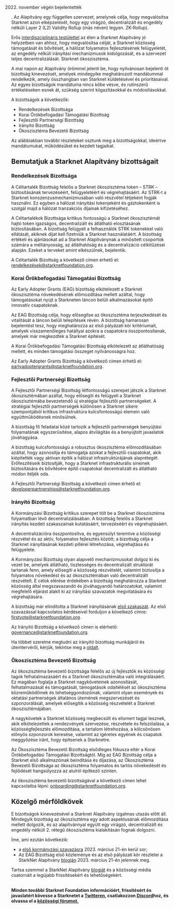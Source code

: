 2022. november végén bejelentették</a>

. Az Alapítvány egy független szervezet, amelynek célja, hogy megvalósítsa Starknet azon elképzelését, hogy egy virágzó, decentralizált és engedély nélküli Layer 2 (L2) Validity Rollup (más néven) legyen. ZK-Rollup). </p> 

Erős [interdiszciplináris testülettel](https://medium.com/starknet-foundation/welcome-to-the-world-starknet-foundation-7bd55d5dbc59) az élen a Starknet Alapítvány jó helyzetben van ahhoz, hogy megvalósítsa célját, a Starknet közösség támogatását és bővítését, a hálózat folyamatos fejlesztésének felügyeletét, az engedély nélküli irányítási mechanizmusok kidolgozását, és a szervezet teljes decentralizálását. Starknet ökoszisztéma. 

A mai napon az Alapítvány örömmel jelenti be, hogy nyilvánosan bejelenti öt bizottság kinevezését, amelyek mindegyike meghatározott mandátummal rendelkezik, amely összhangban van Starknet küldetésével és prioritásaival. Az egyes bizottságok mandátuma nincs kőbe vésve, és rutinszerű értékeléseken esnek át, szükség szerint kiigazításokkal és módosításokkal.

A bizottságok a következők:

* Rendelkezések Bizottsága
* Korai Örökbefogadási Támogatási Bizottság
* Fejlesztői Partnerségi Bizottság
* Irányító Bizottság
* Ökoszisztéma Bevezető Bizottság

Az alábbiakban további részleteket osztunk meg a bizottságokkal, ideértve mandátumukat, működésüket és kezdeti tagjaikat.



## Bemutatjuk a Starknet Alapítvány bizottságait 



### Rendelkezések Bizottsága

A Céltartalék Bizottság felelős a Starknet ökoszisztéma token – STRK – biztosításának tervezéséért, felügyeletéért és végrehajtásáért. Az STRK-t a Starknet konszenzusmechanizmusában való részvétel tétjeként fogják használni. Ez egyben a hálózat irányítási tokenjeként és gáztokenként is szolgál majd a hálózat tranzakciós díjainak kifizetéséhez. 

A Céltartalékok Bizottsága kritikus fontosságú a Starknet ökoszisztémát hajtó token igazságos, decentralizált és átlátható elosztásának biztosításában. A bizottság felügyeli a felhasználók STRK tokenekkel való ellátását, akiknek díjat kell fizetniük a Starknet használatáért. A bizottság értékeli és ajánlásokat ad a Starknet Alapítványnak a minősített csoportok számára a méltányosság, az átláthatóság és a decentralizáció célkitűzései alapján. Ezeket a terveket amint elkészülnek, bejelentik.

A Céltartalék Bizottság a következő címen érhető el: [rendelkezések@starknetfoundation.org](mailto:provisions@starknetfoundation.org).



### Korai Örökbefogadási Támogatási Bizottság

Az Early Adopter Grants (EAG) bizottság elkötelezett a Starknet ökoszisztéma növekedésének előmozdítása mellett azáltal, hogy támogatásokat nyújt a Starkneten láncon belüli alkalmazásokat építő innovatív csapatoknak. 

Az EAG Bizottság célja, hogy elősegítse az ökoszisztéma terjeszkedését és vitalitását a láncon belüli telepítések révén. A bizottság hamarosan bejelentést tesz, hogy meghatározza az első pályázati kör kritériumait, amelyek visszamenőleges hatállyal azokra a csapatokra összpontosítanak, amelyek már megkezdték a Starknet építését. 

A Korai Örökbefogadási Támogatási Bizottság elkötelezett az átláthatóság mellett, és minden támogatási összeget nyilvánosságra hoz.

Az Early Adopter Grants Bizottság a következő címen érhető el: [earlyadoptergrants@starknetfoundation.org](earlyadoptergrants@starknetfoundation.org).



### Fejlesztői Partnerségi Bizottság

A Fejlesztői Partnerségi Bizottság létfontosságú szerepet játszik a Starknet ökoszisztémában azáltal, hogy elősegíti és felügyeli a Starknet ökoszisztémába bevezetendő új stratégiai fejlesztői partnerségeket. A stratégiai fejlesztői partnerségek különösen a Starknet sikere szempontjából kritikus infrastruktúra kulcsfontosságú elemein való együttműködésnek minősülnek.

A bizottság fő feladatai közé tartozik a fejlesztői partnerségek benyújtási folyamatának egyszerűsítése, alapos átvilágítás és a benyújtott javaslatok jóváhagyása. 

A bizottság kulcsfontosságú a robusztus ökoszisztéma előmozdításában azáltal, hogy azonosítja és támogatja azokat a fejlesztői csapatokat, akik kiépítették vagy aktívan építik a hálózat infrastruktúrájának alaprétegét. Erőfeszítéseik biztosítják, hogy a Starknet infrastrukturális síneinek biztosítására és bővítésére építő csapatokat decentralizált és átlátható módon ítéljék oda. 

A Fejlesztői Partnerségi Bizottság a következő címen érhető el: [developerpartnerships@starknetfoundation.org](mailto:developerpartnerships@starknetfoundation.org).



### Irányító Bizottság

A Kormányzási Bizottság kritikus szerepet tölt be a Starknet ökoszisztéma folyamatban lévő decentralizálásában. A bizottság felelős a Starknet irányítás kezdeti szakaszainak kutatásáért, tervezéséért és végrehajtásáért. 

A decentralizációra összpontosítva, és egyensúlyt teremtve a közösségi részvétel és az aktív, folyamatos fejlesztés között; a bizottság célja a Starknet irányításának kezdeti pillérei létrehozása, végrehajtása és felügyelete. 

A Kormányzási Bizottság olyan alapvető mechanizmusokat dolgoz ki és vezet be, amelyek átlátható, tisztességes és decentralizált struktúrát tartanak fenn, amely elősegíti a közösség részvételét, valamint biztosítja a folyamatos növekedést és az ökoszisztémában való decentralizált részvételt. E célok elérése érdekében a bizottság meghatározza a Starknet közösség által megszavazandó és jóváhagyandó határozatokat, valamint megfelelő eljárást alakít ki az irányítási szavazatok megvitatására és végrehajtására. 

A bizottság már elindította a Starknet irányításának [első szakaszát](https://community.starknet.io/t/starknet-foundation-delegation-for-the-first-vote/11820). Az első szavazással kapcsolatos kérdéseivel forduljon a következő címre: [firstvote@starknetfoundation.org](mailto:firstvote@starknetfoundation.org).

Az Irányító Bizottság a következő címen is elérhető: [governance@starknetfoundation.org](mailto:governance@starknetfoundation.org). 

Ha többet szeretne megtudni az irányító bizottság munkájáról és ütemtervéről, kérjük, tekintse meg a [oldalt](https://www.starknet.io/en/posts/governance).



### Ökoszisztéma Bevezető Bizottság

Az ökoszisztéma bevezető bizottsága felelős az új fejlesztők és közösségi tagok felhatalmazásáért és a Starknet ökoszisztémába való integrálásáért. Ez magában foglalja a Starknet nagyköveteinek azonosítását, felhatalmazását és támogatását, támogatások odaítélését az ökoszisztéma közreműködőinek és tehetséggondozóinak, valamint olyan események és oktatási partnerségek általános ütemének megszervezését és szponzorálását, amelyek elősegítik a közösség részvételét a Starknet ökoszisztémájában. 

A nagykövetek a Starknet közösség megbecsült és elismert tagjai lesznek, akik elkötelezettek a rendezvények szervezése, részvétele és felszólalása, a közösségfejlesztés előmozdítása, a tartalom létrehozása, a kölcsönösen előnyös szponzorok keresése, valamint az ígéretes egyének és csapatok meggyőzése iránt, hogy építsenek a Starknetre.

Az Ökoszisztéma Bevezető Bizottság elsődleges fókusza eltér a Korai Örökbefogadási Támogatási Bizottságtól. Míg az EAG Bizottság célja a Starknet első alkalmazóinak beindítása és díjazása, az Ökoszisztéma Bevezető Bizottsága az ökoszisztéma folyamatos és tartós növekedését és fejlődését hangsúlyozza az alulról építkező szinten. 

Az ökoszisztéma bevezető bizottságával a következő címen lehet kapcsolatba lépni: [onboarding@starknetfoundation.org](mailto:onboarding@starknetfoundation.org).



## Közelgő mérföldkövek

E bizottságok kinevezésével a Starknet Alapítvány izgalmas utazás előtt áll. Mindegyik bizottság az ökoszisztéma egy adott aspektusának előmozdítása mellett dolgozik, és az alapítvánnyal együtt egy virágzó, decentralizált és engedély nélküli 2. rétegű ökoszisztéma kialakításán fognak dolgozni.  

Íme, ami ezután következik: 

* a [első kormányzási szavazásra](https://community.starknet.io/t/starknet-foundation-delegation-for-the-first-vote/11820) 2023. március 21-én kerül sor;
* Az EAG Bizottság első közleménye és az első pályázati kör részletei a StarkNet Alapítvány [blogján](https://www.starknet.io/en/posts/foundation) 2023. március 21-én jelennek meg.

Tartsa szemmel a StarkNet Alapítvány [blogját](https://www.starknet.io/en/posts/foundation) és a közösségi média csatornáit a legújabb frissítésekért és lehetőségekért.

**\
Minden további Starknet Foundation információért, frissítésért és javaslatért kövesse a Starknetet a [Twitteren](https://twitter.com/Starknet), csatlakozzon [Discord](http://starknet.io/discord)hoz, és olvassa el a [közösségi fórumot.](https://community.starknet.io/)**
